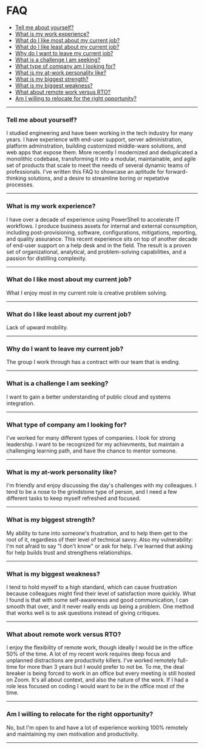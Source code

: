 # FAQ
<!--ts-->
* [Tell me about yourself?](https://github.com/tonypags/resume/blob/master/FAQ.md#tell-me-about-yourself)
* [What is my work experience?](https://github.com/tonypags/resume/blob/master/FAQ.md#what-is-my-work-experience)
* [What do I like most about my current job?](https://github.com/tonypags/resume/blob/master/FAQ.md#what-do-I-like-most-about-my-current-job)
* [What do I like least about my current job?](https://github.com/tonypags/resume/blob/master/FAQ.md#what-do-I-like-least-about-my-current-job)
* [Why do I want to leave my current job?](https://github.com/tonypags/resume/blob/master/FAQ.md#why-do-I-want-to-leave-my-current-job)
* [What is a challenge I am seeking?](https://github.com/tonypags/resume/blob/master/FAQ.md#what-is-a-challenge-i-am-seeking)
* [What type of company am I looking for?](https://github.com/tonypags/resume/blob/master/FAQ.md#what-type-of-company-am-i-looking-for)
* [What is my at-work personality like?](https://github.com/tonypags/resume/blob/master/FAQ.md#what-is-my-at-work-personality-like)
* [What is my biggest strength?](https://github.com/tonypags/resume/blob/master/FAQ.md#what-is-my-biggest-strength)
* [What is my biggest weakness?](https://github.com/tonypags/resume/blob/master/FAQ.md#what-is-my-biggest-weakness)
* [What about remote work versus RTO?](https://github.com/tonypags/resume/blob/master/FAQ.md#What-about-remote-work-versus-rto)
* [Am I willing to relocate for the right opportunity?](https://github.com/tonypags/resume/blob/master/FAQ.md#am-I-willing-to-relocate-for-the-right-opportunity)
<!--te-->

---
### Tell me about yourself?
I studied engineering and have been working in the tech industry for many years. I have experience with end-user support, server administration, platform adminstration, building customized middle-ware solutions, and web apps that expose them. More recently I modernized and deduplicated a monolithic codebase, transforming it into a modular, maintainable, and agile set of products that scale to meet the needs of several dynamic teams of professionals.
I've written this FAQ to showcase an aptitude for forward-thinking solutions, and a desire to streamline boring or repetative processes.

---
### What is my work experience?
I have over a decade of experience using PowerShell to accelerate IT workflows. I produce business assets for internal and external consumption, including post-provisioning, software, configurations, mitigations, reporting, and quality assurance. This recent experience sits on top of another decade of end-user support on a help desk and in the field. The result is a proven set of organizational, analytical, and problem-solving capabilities, and a passion for distilling complexity.

---
### What do I like most about my current job?
What I enjoy most in my current role is creative problem solving.

---
### What do I like least about my current job?
Lack of upward mobility.

---
### Why do I want to leave my current job?
The group I work through has a contract with our team that is ending.

---
### What is a challenge I am seeking?
I want to gain a better understanding of public cloud and systems integration. 

<!--
---
I like solving problems, specifically pattern recognition and optimization. Like a lot of automation-minded geeks, I tend to apply myself toward a more efficient state. 

I enjoy taking walks to clear my mind and allow the answers to come. 

-->
---
### What type of company am I looking for?
I've worked for many different types of companies. I look for strong leadership. I want to be recognized for my achievments, but maintain a challenging learning path, 
and have the chance to mentor someone.

---
### What is my at-work personality like?
I'm friendly and enjoy discussing the day's challenges with my colleagues. I tend to be a nose to the grindstone type of person, and I need a few different tasks to keep myself refreshed and focused. 

---
### What is my biggest strength?
My ability to tune into someone's frustration, and to help them get to the root of it, regardless of their level of technical savvy. Also my vulnerability: I'm not afraid to say "I don't know" or ask for help. I've learned that asking for help builds trust and strengthens relationships. 

---
### What is my biggest weakness?
I tend to hold myself to a high standard, which can cause frustration because colleagues might find their level of satisfaction more quickly. What I found is that with some self-awareness and good communication, I can smooth that over, and it never really ends up being a problem. One method that works well is to ask questions instead of giving critiques. 

---
### What about remote work versus RTO?
I enjoy the flexibility of remote work, though ideally I would be in the office 50% of the time. A lot of my recent work requires deep focus and unplanned distractions are productivity killers. I've worked remotely full-time for more than 3 years but I would prefer to not be. To me, the deal breaker is being forced to work in an office but every meeting is still hosted on Zoom. It's all about context, and also the nature of the work. If I had a role less focused on coding I would want to be in the office most of the time. 

---
### Am I willing to relocate for the right opportunity?
No, but I'm open to and have a lot of experience working 100% remotely and maintaining my own motivation and productivity.

---
<!-- note here -->

